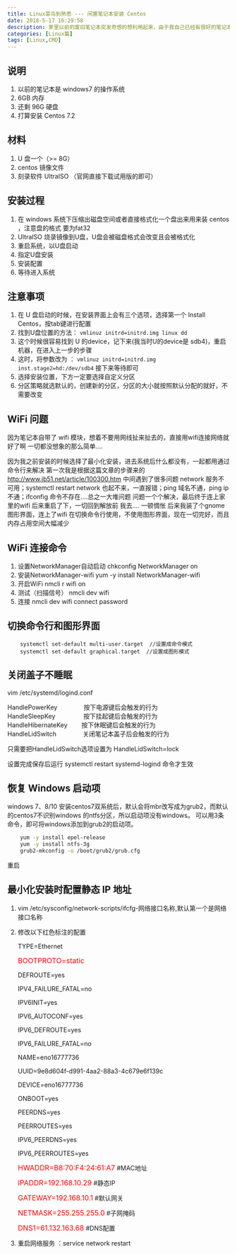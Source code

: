 ```yaml
---
title: Linux菜鸟到熟悉 --- 闲置笔记本安装 Centos
date: 2018-5-17 16:29:58
description: 家里以前的废旧笔记本突发奇想的想利用起来，由于我自己已经有很好的笔记本配置了，以前的闲置的笔记本打算装个 Centos 做开发使用
categories: [Linux篇]
tags: [Linux,CMD]
---
```


<!-- more -->
## 说明
1. 以前的笔记本是 windows7 的操作系统
2. 6GB 内存
3. 还剩 96G 硬盘
4. 打算安装 Centos 7.2

## 材料
1. U 盘一个（>= 8G）
2. centos 镜像文件
3. 刻录软件 UltraISO （官网直接下载试用版的即可）

## 安装过程
1. 在 windows 系统下压缩出磁盘空间或者直接格式化一个盘出来用来装 centos ，注意盘的格式 要为fat32
2. UltraISO 烧录镜像到U盘，U盘会被磁盘格式会改变且会被格式化
3. 重启系统，以U盘启动
4. 指定U盘安装
5. 安装配置
6. 等待进入系统

## 注意事项
1. 在 U 盘启动的时候，在安装界面上会有三个选项，选择第一个 Install Centos，按tab键进行配置
2. 找到U盘位置的方法： `vmlinuz initrd=initrd.img linux dd`
3. 这个时候很容易找到 U 的device，记下来(我当时U的device是 sdb4)，重启机器，在进入上一步的步骤
4. 这时，将参数改为 ： `vmlinuz initrd=initrd.img inst.stage2=hd:/dev/sdb4` 接下来等待即可
5. 选择安装位置，下方一定要选择自定义分区
6. 分区策略就选默认的，创建新的分区，分区的大小就按照默认分配的就好，不需要改变

## WiFi 问题
因为笔记本自带了 wifi 模块，想着不要用网线扯来扯去的，直接用wifi连接网络就好了啊
一切都没想象的那么简单....

因为我之前安装的时候选择了最小化安装，进去系统后什么都没有，一起都用通过命令行来解决
第一次我是根据这篇文章的步骤来的 http://www.jb51.net/article/100300.htm
中间遇到了很多问题 network 服务不可用；systemctl restart network 也起不来，一直报错；ping 域名不通，ping ip 不通；ifconfig 命令不存在....总之一大堆问题
问题一个个解决，最后终于连上家里的wifi
后来重启了下，一切回到解放前
我去....
一顿惆怅
后来我装了个gnome图形界面，连上了wifi
在切换命令行使用，不使用图形界面，现在一切完好，而且内存占用空间大幅减少

## WiFi 连接命令
1. 设置NetworkManager自动启动
    chkconfig NetworkManager on
2. 安装NetworkManager-wifi
    yum -y install NetworkManager-wifi
3. 开启WiFi
    nmcli r wifi on
4. 测试（扫描信号）
    nmcli dev wifi
5. 连接
    nmcli dev wifi connect password

## 切换命令行和图形界面

``` shell
    systemctl set-default multi-user.target  //设置成命令模式
    systemctl set-default graphical.target  //设置成图形模式
```

## 关闭盖子不睡眠
vim /etc/systemd/logind.conf  

HandlePowerKey　　　　  按下电源键后会触发的行为  
HandleSleepKey　　 　　 按下挂起键后会触发的行为  
HandleHibernateKey  　　按下休眠键后会触发的行为  
HandleLidSwitch　　 　　关闭笔记本盖子后会触发的行为

只需要把HandleLidSwitch选项设置为 HandleLidSwitch=lock 

设置完成保存后运行 systemctl restart systemd-logind 命令才生效

## 恢复 Windows 启动项

windows 7、8/10 安装centos7双系统后，默认会将mbr改写成为grub2，而默认的centos7不识别windows 的ntfs分区，所以启动项没有windows。 
可以用3条命令，即可将windows添加到grub2的启动项。

``` bash
    yum -y install epel-release
    yum -y install ntfs-3g
    grub2-mkconfig -o /boot/grub2/grub.cfg
```

重启

## 最小化安装时配置静态 IP 地址
1. vim /etc/sysconfig/network-scripts/ifcfg-网络接口名称,默认第一个是网络接口名称

2. 修改以下红色标注的配置

    TYPE=Ethernet
    
    <font color=red size=3>BOOTPROTO=static</font>
    
    DEFROUTE=yes
    
    IPV4_FAILURE_FATAL=no
    
    IPV6INIT=yes
    
    IPV6_AUTOCONF=yes
    
    IPV6_DEFROUTE=yes
    
    IPV6_FAILURE_FATAL=no
    
    NAME=eno16777736
    
    UUID=9e8d604f-d991-4aa2-88a3-4c679e6f139c
    
    DEVICE=eno16777736
    
    ONBOOT=yes
    
    PEERDNS=yes
    
    PEERROUTES=yes
    
    IPV6_PEERDNS=yes
    
    IPV6_PEERROUTES=yes
    
    <font color=red size=3>HWADDR=B8:70:F4:24:61:A7</font>  #MAC地址
    
    <font color=red size=3>IPADDR=192.168.10.29</font>     #静态IP
    
    <font color=red size=3>GATEWAY=192.168.10.1</font>     #默认网关
    
    <font color=red size=3>NETMASK=255.255.255.0</font>    #子网掩码
    
    <font color=red size=3>DNS1=61.132.163.68</font>       #DNS配置

3. 重启网络服务 ：service network restart